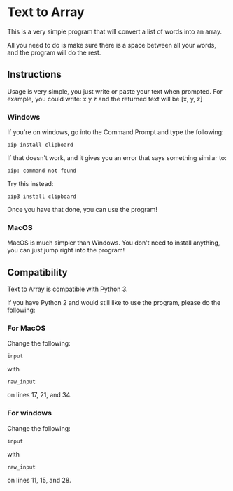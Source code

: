 # Text to Array

This is a very simple program that will convert a list of words into an array.

All you need to do is make sure there is a space between all your words, and the program will do the rest.

## Instructions

Usage is very simple, you just write or paste your text when prompted. For example, you could write:
x y z and the returned text will be [x, y, z]

### Windows

If you're on windows, go into the Command Prompt and type the following:

    pip install clipboard

If that doesn't work, and it gives you an error that says something similar to:

    pip: command not found

Try this instead:

    pip3 install clipboard


Once you have that done, you can use the program!

### MacOS

MacOS is much simpler than Windows. You don't need to install anything, you can just jump right into the program!

## Compatibility

Text to Array is compatible with Python 3.

If you have Python 2 and would still like to use the program, please do the following:

### For MacOS

Change the following:

    input

with

    raw_input

on lines 17, 21, and 34.

### For windows

Change the following:

    input

with

    raw_input

on lines 11, 15, and 28.
